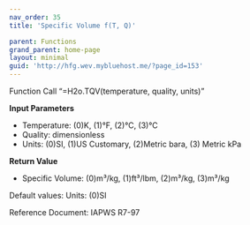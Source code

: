 ```yaml
---
nav_order: 35
title: 'Specific Volume f(T, Q)'

parent: Functions
grand_parent: home-page
layout: minimal
guid: 'http://hfg.wev.mybluehost.me/?page_id=153'
---
```


Function Call “=H2o.TQV(temperature, quality, units)”

**Input Parameters**

- Temperature: (0)K, (1)°F, (2)°C, (3)°C
- Quality: dimensionless
- Units: (0)SI, (1)US Customary, (2)Metric bara, (3) Metric kPa

**Return Value**

- Specific Volume: (0)m³/kg, (1)ft³/lbm, (2)m³/kg, (3)m³/kg

Default values: Units: (0)SI

Reference Document: IAPWS R7-97
